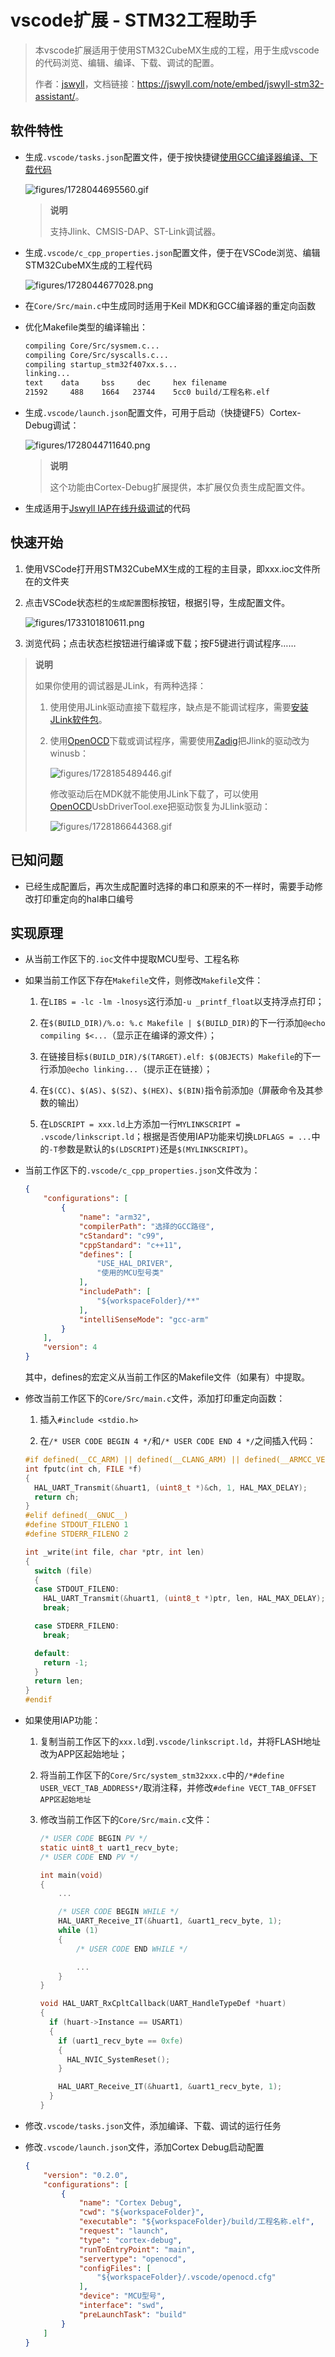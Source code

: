 # vscode扩展 - STM32工程助手

> 本vscode扩展适用于使用STM32CubeMX生成的工程，用于生成vscode的代码浏览、编辑、编译、下载、调试的配置。
>
> 作者：[jswyll](https://jswyll.com/)，文档链接：<https://jswyll.com/note/embed/jswyll-stm32-assistant/>。

## 软件特性

- 生成`.vscode/tasks.json`配置文件，便于按快捷键[使用GCC编译器编译、下载代码](https://jswyll.com/note/embed/stm32/#%E4%BD%BF%E7%94%A8gcc%E7%BC%96%E8%AF%91)

    ![figures/1728044695560.gif](figures/1728044695560.gif)

    > **说明**
    >
    > 支持Jlink、CMSIS-DAP、ST-Link调试器。

- 生成`.vscode/c_cpp_properties.json`配置文件，便于在VSCode浏览、编辑STM32CubeMX生成的工程代码

    ![figures/1728044677028.png](figures/1728044677028.png)

- 在`Core/Src/main.c`中生成同时适用于Keil MDK和GCC编译器的重定向函数

- 优化Makefile类型的编译输出：

    ```sh
    compiling Core/Src/sysmem.c...
    compiling Core/Src/syscalls.c...
    compiling startup_stm32f407xx.s...
    linking...
    text    data     bss     dec     hex filename
    21592     488    1664   23744    5cc0 build/工程名称.elf
    ```

- 生成`.vscode/launch.json`配置文件，可用于启动（快捷键F5）Cortex-Debug调试：

    ![figures/1728044711640.png](figures/1728044711640.png)

    > **说明**
    >
    > 这个功能由Cortex-Debug扩展提供，本扩展仅负责生成配置文件。

- 生成适用于[Jswyll IAP在线升级调试](https://jswyll.com/note/iap/)的代码

## 快速开始

1. 使用VSCode打开用STM32CubeMX生成的工程的主目录，即xxx.ioc文件所在的文件夹

2. 点击VSCode状态栏的`生成配置`图标按钮，根据引导，生成配置文件。

    ![figures/1733101810611.png](figures/1733101810611.png)

3. 浏览代码；点击状态栏按钮进行编译或下载；按F5键进行调试程序……

> **说明**
>
> 如果你使用的调试器是JLink，有两种选择：
>
> 1. 使用使用JLink驱动直接下载程序，缺点是不能调试程序，需要[安装JLink软件包](https://www.segger.com/downloads/jlinkJLink_Windows_V792_x86_64.exe)。
>
> 2. 使用[OpenOCD](https://sysprogs.com/getfile/2285/openocd-20240916.7z)下载或调试程序，需要使用[Zadig](https:/github.com/pbatard/libwdi/releases/download/v1.5.1/zadig-2.9.exe)把Jlink的驱动改为winusb：
>
>     ![figures/1728185489446.gif](figures/1728185489446.gif)
>
>     修改驱动后在MDK就不能使用JLink下载了，可以使用[OpenOCD](https://sysprogs.com/getfile/2285/openocd-20240916.7z里的)UsbDriverTool.exe把驱动恢复为JLlink驱动：
>
>     ![figures/1728186644368.gif](figures/1728186644368.gif)

## 已知问题

- 已经生成配置后，再次生成配置时选择的串口和原来的不一样时，需要手动修改打印重定向的hal串口编号

## 实现原理

- 从当前工作区下的`.ioc`文件中提取MCU型号、工程名称

- 如果当前工作区下存在`Makefile`文件，则修改`Makefile`文件：

    1. 在`LIBS = -lc -lm -lnosys`这行添加`-u _printf_float`以支持浮点打印；
  
    2. 在`$(BUILD_DIR)/%.o: %.c Makefile | $(BUILD_DIR)`的下一行添加`@echo compiling $<...`（显示正在编译的源文件）；

    3. 在链接目标`$(BUILD_DIR)/$(TARGET).elf: $(OBJECTS) Makefile`的下一行添加`@echo linking...`（提示正在链接）；

    4. 在`$(CC)`、`$(AS)`、`$(SZ)`、`$(HEX)`、`$(BIN)`指令前添加`@`（屏蔽命令及其参数的输出）

    5. 在`LDSCRIPT = xxx.ld`上方添加一行`MYLINKSCRIPT = .vscode/linkscript.ld`；根据是否使用IAP功能来切换`LDFLAGS = ...`中的`-T`参数是默认的`$(LDSCRIPT)`还是`$(MYLINKSCRIPT)`。

- 当前工作区下的`.vscode/c_cpp_properties.json`文件改为：

    ```json
    {
        "configurations": [
            {
                "name": "arm32",
                "compilerPath": "选择的GCC路径",
                "cStandard": "c99",
                "cppStandard": "c++11",
                "defines": [
                    "USE_HAL_DRIVER",
                    "使用的MCU型号类"
                ],
                "includePath": [
                    "${workspaceFolder}/**"
                ],
                "intelliSenseMode": "gcc-arm"
            }
        ],
        "version": 4
    }
    ```

    其中，defines的宏定义从当前工作区的Makefile文件（如果有）中提取。

- 修改当前工作区下的`Core/Src/main.c`文件，添加打印重定向函数：

    1. 插入`#include <stdio.h>`

    2. 在`/* USER CODE BEGIN 4 */`和`/* USER CODE END 4 */`之间插入代码：

    ```c
    #if defined(__CC_ARM) || defined(__CLANG_ARM) || defined(__ARMCC_VERSION)
    int fputc(int ch, FILE *f)
    {
      HAL_UART_Transmit(&huart1, (uint8_t *)&ch, 1, HAL_MAX_DELAY);
      return ch;
    }
    #elif defined(__GNUC__)
    #define STDOUT_FILENO 1
    #define STDERR_FILENO 2

    int _write(int file, char *ptr, int len)
    {
      switch (file)
      {
      case STDOUT_FILENO:
        HAL_UART_Transmit(&huart1, (uint8_t *)ptr, len, HAL_MAX_DELAY);
        break;

      case STDERR_FILENO:
        break;

      default:
        return -1;
      }
      return len;
    }
    #endif
    ```

- 如果使用IAP功能：

    1. 复制当前工作区下的`xxx.ld`到`.vscode/linkscript.ld`，并将FLASH地址改为APP区起始地址；

    2. 将当前工作区下的`Core/Src/system_stm32xxx.c`中的`/*#define USER_VECT_TAB_ADDRESS*/`取消注释，并修改`#define VECT_TAB_OFFSET         APP区起始地址`

    3. 修改当前工作区下的`Core/Src/main.c`文件：

        ```c
        /* USER CODE BEGIN PV */
        static uint8_t uart1_recv_byte;
        /* USER CODE END PV */

        int main(void)
        {
            ...

            /* USER CODE BEGIN WHILE */
            HAL_UART_Receive_IT(&huart1, &uart1_recv_byte, 1);
            while (1)
            {
                /* USER CODE END WHILE */

                ...
            }
        }
        
        void HAL_UART_RxCpltCallback(UART_HandleTypeDef *huart)
        {
          if (huart->Instance == USART1)
          {
            if (uart1_recv_byte == 0xfe)
            {
              HAL_NVIC_SystemReset();
            }

            HAL_UART_Receive_IT(&huart1, &uart1_recv_byte, 1);
          }
        }
        ```

- 修改`.vscode/tasks.json`文件，添加编译、下载、调试的运行任务

- 修改`.vscode/launch.json`文件，添加Cortex Debug启动配置

    ```json
    {
        "version": "0.2.0",
        "configurations": [
            {
                "name": "Cortex Debug",
                "cwd": "${workspaceFolder}",
                "executable": "${workspaceFolder}/build/工程名称.elf",
                "request": "launch",
                "type": "cortex-debug",
                "runToEntryPoint": "main",
                "servertype": "openocd",
                "configFiles": [
                    "${workspaceFolder}/.vscode/openocd.cfg"
                ],
                "device": "MCU型号",
                "interface": "swd",
                "preLaunchTask": "build"
            }
        ]
    }
    ```
